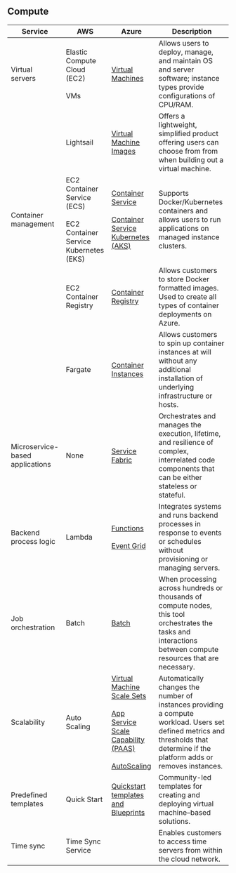 ## Compute

| Service                            | AWS                     | Azure                                                                                                                                                                                                                                                                                                                                                                | Description                                                                                                                                                                                                                                     |
|---------------------------------|---------------------------------|------------------------------------------------------------------------------------------------------------------------------------------------------------------------------------------------------------------------------------------------------------------------------------------------------------------------------------------------------------------------------|-------------------------------------------------------------------------------------------------------------------------------------------------------------------------------------------------------------------------------------------------|
| Virtual servers                 | Elastic Compute Cloud (EC2) <br/><br/> VMs | [Virtual Machines](https://azure.microsoft.com/services/virtual-machines/)                                                                                                                                                                                                                                                                                       | Allows users to deploy, manage, and maintain OS and server software; instance types provide configurations of CPU/RAM.                                           |
| **&nbsp;**                      | Lightsail                       | [Virtual Machine Images](https://azure.microsoft.com/services/virtual-machines/)                                                                                                                                                                                                                                                                              | Offers a lightweight, simplified product offering users can choose from from when building out a virtual machine.                                                                                                                                               |
| Container management            | EC2 Container Service (ECS) <br/><br/> EC2 Container Service Kubernetes (EKS)     | [Container Service](https://azure.microsoft.com/services/container-service/) <br/><br/> [Container Service Kubernetes (AKS)](https://azure.microsoft.comservices/container-service/kubernetes/)                                                                                                                                                                                                                                                                                     | Supports Docker/Kubernetes containers and allows users to run applications on managed instance clusters.|
| **&nbsp;**                      | EC2 Container Registry          | [Container Registry](https://azure.microsoft.com/services/container-registry/)     | Allows customers to store Docker formatted images. Used to create all types of container deployments on Azure.   |
| **&nbsp;**                      | Fargate          | [Container Instances](https://azure.microsoft.com/services/container-instances/)     | Allows customers to spin up container instances at will without any additional installation of underlying infrastructure or hosts.   |
| Microservice-based applications | None                            | [Service Fabric](https://azure.microsoft.com/services/service-fabric/)                                                                                                                                                                                                                                                                                                 | Orchestrates and manages the execution, lifetime, and resilience of complex, interrelated code components that can be either stateless or stateful.                                                                  |
| Backend process logic           | Lambda                          | [Functions](https://azure.microsoft.com/services/functions/)  <br/><br/>  [Event Grid](https://azure.microsoft.com/en-us/services/event-grid/)                                                                                                                                                                                                                                                                                                          | Integrates systems and runs backend processes in response to events or schedules without provisioning or managing servers.                                                                                                                |
| Job orchestration               | Batch                       | [Batch](https://azure.microsoft.com/services/batch/)                                                                                                                                                                                                                                                                                                             | When processing across hundreds or thousands of compute nodes, this tool orchestrates the tasks and interactions between compute resources that are necessary.                                                                                |
| Scalability                     | Auto Scaling                | [Virtual Machine Scale Sets](/azure/virtual-machine-scale-sets/virtual-machine-scale-sets-overview) <br/><br/>[App Service Scale Capability (PAAS)](https://azure.microsoft.com/documentation/articles/web-sites-scale/) <br/><br/>[AutoScaling](/azure/app-service/app-service-environment-auto-scale) | Automatically changes the number of instances providing a compute workload. Users set defined metrics and thresholds that determine if the platform adds or removes instances.      |
| Predefined templates            | Quick Start                 | [Quickstart templates and Blueprints](https://azure.microsoft.com/documentation/templates/)                                                                                                                                                                                                                                                                                           | Community-led templates for creating and deploying virtual machine–based solutions.                                                                                                                                                             |
| Time sync            | Time Sync Service                |                                                                                                                                                                                                                                                                                           | Enables customers to access time servers from within the cloud network.                                                                                                                                         |

